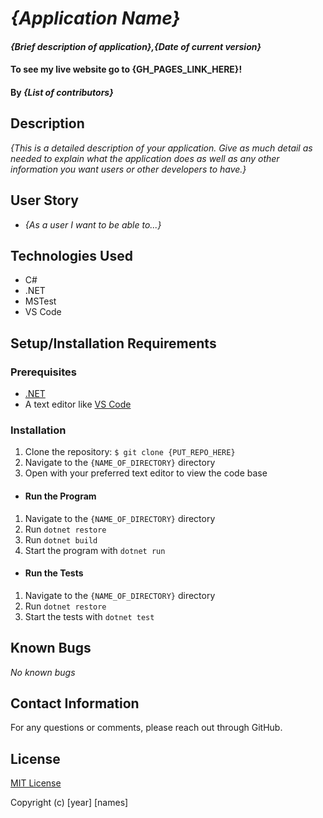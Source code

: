 # _{Application Name}_

#### _{Brief description of application},{Date of current version}_

#### To see my live website go to {GH_PAGES_LINK_HERE}!

#### By _**{List of contributors}**_

## Description

_{This is a detailed description of your application. Give as much detail as needed to explain what the application does as well as any other information you want users or other developers to have.}_

## User Story

* _{As a user I want to be able to...}_

## Technologies Used

* C#
* .NET
* MSTest
* VS Code

## Setup/Installation Requirements

### Prerequisites
* [.NET](https://dotnet.microsoft.com/)
* A text editor like [VS Code](https://code.visualstudio.com/)

### Installation
1. Clone the repository: `$ git clone {PUT_REPO_HERE}`
2. Navigate to the `{NAME_OF_DIRECTORY}` directory
3. Open with your preferred text editor to view the code base
* #### Run the Program
1. Navigate to the `{NAME_OF_DIRECTORY}` directory
2. Run `dotnet restore`
3. Run `dotnet build`
4. Start the program with `dotnet run`
* #### Run the Tests
1. Navigate to the `{NAME_OF_DIRECTORY}` directory
2. Run `dotnet restore`
4. Start the tests with `dotnet test`

## Known Bugs

_No known bugs_

## Contact Information

For any questions or comments, please reach out through GitHub.

## License

[MIT License](license)

Copyright (c) [year] [names]